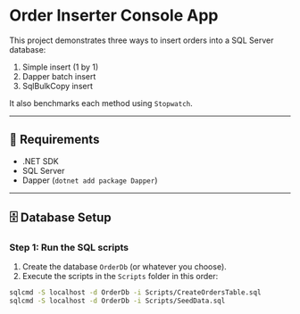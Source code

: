 ﻿# Order Inserter Console App

This project demonstrates three ways to insert orders into a SQL Server database:

1. Simple insert (1 by 1)
2. Dapper batch insert
3. SqlBulkCopy insert

It also benchmarks each method using `Stopwatch`.

---

## 🧰 Requirements

- .NET SDK
- SQL Server
- Dapper (`dotnet add package Dapper`)

---

## 🗄️ Database Setup

### Step 1: Run the SQL scripts

1. Create the database `OrderDb` (or whatever you choose).
2. Execute the scripts in the `Scripts` folder in this order:

```bash
sqlcmd -S localhost -d OrderDb -i Scripts/CreateOrdersTable.sql
sqlcmd -S localhost -d OrderDb -i Scripts/SeedData.sql
